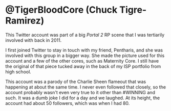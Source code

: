 # @TigerBloodCore (Chuck Tigre-Ramirez)

This Twitter account was part of a big *Portal 2* RP scene that I was tertiarily involved with back in 2011.

I first joined Twitter to stay in touch with my friend, Pentharis, and she was involved with this group in a bigger way. 
She made the picture used for this account and a few of the other cores, such as Maternity Core.
I still have the original of that piece tucked away in the back of my ISP portfolio from high school.

This account was a parody of the Charlie Sheen flameout that was happening at about the same time. I never even followed that closely,
so the account probably wasn't even very true to it other than #WINNING and such. It was a dumb joke I did for a day and we laughed.
At its height, the account had about 50 followers, which was when I had 80.
